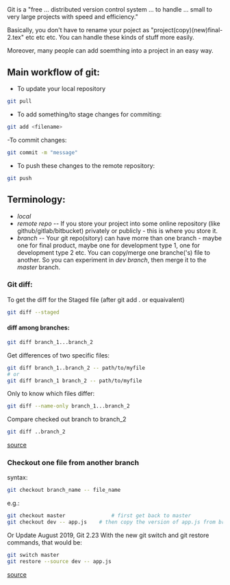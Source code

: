 ##

Git is a "free ... distributed version control system ... to handle ... small to very large projects with speed and efficiency."

Basically, you don't have to rename your poject as "project(copy)(new)final-2.tex" etc etc etc. You can handle these kinds of stuff more easily. 

Moreover, many people can add soemthing into a project in an easy way. 


## Main workflow of git:

- To update your local repository 
```bash 
git pull
```
- To add something/to stage changes for commiting: 
```bash 
git add <filename>
```
-To commit changes: 
```bash
git commit -m "message"
```
- To push these changes to the remote repository:
```bash
git push
```

## Terminology:
 - *local* 
 - *remote repo* -- If you store your project into some online repository (like github/gitlab/bitbucket) privately or publicly - this is where you store it. 
 - *branch* -- Your git repo(sitory) can have morre than one branch - maybe one for final product, maybe one for development type 1, one for development type 2 etc. You can copy/merge one branche('s) file to another. So you can experiment in *dev branch*, then merge it to the *master* branch.
 







### Git diff:


To get the diff for the Staged file (after git add . or equaivalent)
```bash
git diff --staged
```



#### diff among branches:
```bash
git diff branch_1...branch_2
```

Get differences of two specific files:
```bash
git diff branch_1..branch_2 -- path/to/myfile
# or
git diff branch_1 branch_2 -- path/to/myfile
```

Only to know which files differ:
```bash
git diff --name-only branch_1...branch_2
```

Compare checked out branch to branch_2
```bash
git diff ..branch_2
```
[source](https://stackoverflow.com/q/9834689/16426739)





### Checkout one file from another branch

syntax:
```bash
git checkout branch_name -- file_name
```
e.g.:
```bash
git checkout master               # first get back to master
git checkout dev -- app.js	  # then copy the version of app.js from branch "dev"
```
Or Update August 2019, Git 2.23
With the new git switch and git restore commands, that would be:
```bash
git switch master
git restore --source dev -- app.js
```
[source](https://stackoverflow.com/q/2364147/16426739)



